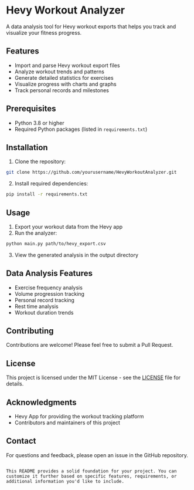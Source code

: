 # Hevy Workout Analyzer

A data analysis tool for Hevy workout exports that helps you track and visualize your fitness progress.

## Features

- Import and parse Hevy workout export files
- Analyze workout trends and patterns
- Generate detailed statistics for exercises
- Visualize progress with charts and graphs
- Track personal records and milestones

## Prerequisites

- Python 3.8 or higher
- Required Python packages (listed in `requirements.txt`)

## Installation

1. Clone the repository:
```bash
git clone https://github.com/yourusername/HevyWorkoutAnalyzer.git
```

2. Install required dependencies:
```bash
pip install -r requirements.txt
```

## Usage

1. Export your workout data from the Hevy app
2. Run the analyzer:
```bash
python main.py path/to/hevy_export.csv
```

3. View the generated analysis in the output directory

## Data Analysis Features

- Exercise frequency analysis
- Volume progression tracking
- Personal record tracking
- Rest time analysis
- Workout duration trends

## Contributing

Contributions are welcome! Please feel free to submit a Pull Request.

## License

This project is licensed under the MIT License - see the [LICENSE](LICENSE) file for details.

## Acknowledgments

- Hevy App for providing the workout tracking platform
- Contributors and maintainers of this project

## Contact

For questions and feedback, please open an issue in the GitHub repository.
```

This README provides a solid foundation for your project. You can customize it further based on specific features, requirements, or additional information you'd like to include.